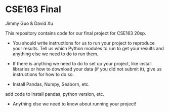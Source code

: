 # CSE163 Final
Jimmy Guo & David Xu

This repository contains code for our final project for CSE163 20sp.



* You should write instructions for us to run your project to reproduce your 
results. Tell us which Python modules to run to get your results and anything 
else we need to do to run them.




* If there is anything we need to do to set up your project, like install 
libraries or how to download your data (if you did not submit it), give us 
instructions for how to do so.


- Install Pandas, Numpy, Seaborn, etc.

add code to install pandas, python version, etc.

* Anything else we need to know about running your project!

